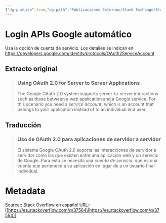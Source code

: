 ```yaml
---
{"dg-publish":true,"dg-path":"Publicaciones Externas/Stack Exchange/Stack Overflow en español/es.stackoverflow.com-37564.md","permalink":"/publicaciones-externas/stack-exchange/stack-overflow-en-espanol/es-stackoverflow-com-37564/","title":"Login APIs Google automático","hide":true,"noteIcon":"default","created":"2024-04-03T12:49:10.626-06:00","updated":"2024-04-05T16:43:48.782-06:00"}
---
```


# Login APIs Google automático

Usa la opción de cuenta de servicio. Los detalles se indican en https://developers.google.com/identity/protocols/OAuth2ServiceAccount

## Extracto original

> ### Using OAuth 2.0 for Server to Server Applications
> 
> The Google OAuth 2.0 system supports server-to-server interactions
> such as those between a web application and a Google service. For this
> scenario you need a *service account*, which is an account that belongs
> to your application instead of to an individual end user.

<!-- -->
## Traducción
> ### Uso de OAuth 2.0 para aplicaciones de servidor a servidor
>
> El sistema Google OAuth 2.0 soporta las interacciones de servidor a servidor
> como las que existen entre una aplicación web y un servicio de Google. Para 
> esto se necesita una *cuenta de servicio*, que es una cuenta que pertenece
> a su aplicación en lugar de a un usuario final individual.

# Metadata
Source:: Stack Overflow en español
URL:: [[https://es.stackoverflow.com/q/37564\|https://es.stackoverflow.com/q/37564]]

